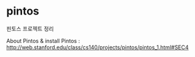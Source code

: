 # pintos

핀토스 프로젝트 정리

About Pintos & install Pintos : http://web.stanford.edu/class/cs140/projects/pintos/pintos_1.html#SEC4
